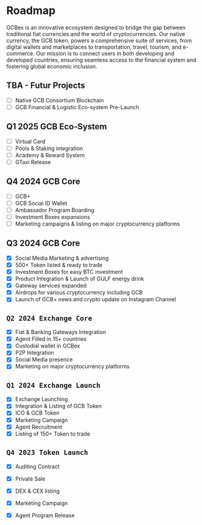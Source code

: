 # Roadmap

GCBex is an innovative ecosystem designed to bridge the gap between traditional fiat currencies and the world of cryptocurrencies. Our native currency, the GCB token, powers a comprehensive suite of services, from digital wallets and marketplaces to transportation, travel, tourism, and e-commerce. Our mission is to connect users in both developing and developed countries, ensuring seamless access to the financial system and fostering global economic inclusion.

## TBA - Futur Projects

* [ ] Native GCB Consortium Blockchain
* [ ] GCB Financial & Logistic Eco-system Pre-Launch

## Q1 2025 GCB Eco-System

* [ ] Virtual Card
* [ ] Pools & Staking integration
* [ ] Academy & Reward System
* [ ] GTaxi Release

## Q4 2024 GCB Core

* [ ] GCB+
* [ ] GCB Social ID Wallet
* [ ] Ambassador Program Boarding
* [ ] Investment Boxes expansions
* [ ] Marketing campaigns & listing on major cryptocurrency platforms

## Q3 2024 GCB Core

* [x] Social Media Marketing & advertising
* [x] 500+ Token listed & ready to trade
* [x] Investment Boxes for easy BTC investment
* [x] Product Integration & Launch of GULF energy drink
* [x] Gateway services expanded
* [x] Airdrops for various cryptocurrency including GCB
* [x] Launch of GCB+ news and crypto update on Instagram Channel

## `Q2 2024 Exchange Core`

* [x] Fiat & Banking Gateways Integration
* [x] Agent Filled in 15+ countries
* [x] Custodial wallet in GCBex
* [x] P2P Integration
* [x] Social Media presence
* [x] Marketing on major cryptocurrency platforms&#x20;

## `Q1 2024 Exchange Launch`&#x20;

* [x] Exchange Launching
* [x] Integration & Listing of GCB Token
* [x] ICO & GCB Token
* [x] Marketing Campaign
* [x] Agent Recruitment
* [x] Listing of 150+ Token to trade

## `Q4 2023 Token Launch`

* [x] Auditing Contract
* [x] Private Sale
* [x] DEX & CEX listing
* [x] Marketing Campaign
* [x] Agent Program Release


